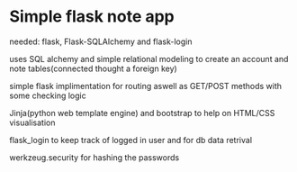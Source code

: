 # Simple flask note app

needed: flask, Flask-SQLAlchemy and flask-login

uses SQL alchemy and simple relational modeling to create an account and note tables(connected thought a foreign key)

simple flask implimentation for routing aswell as GET/POST methods with some checking logic

Jinja(python web template engine) and bootstrap to help on HTML/CSS visualisation

flask_login to keep track of logged in user and for db data retrival

werkzeug.security for hashing the passwords
 
